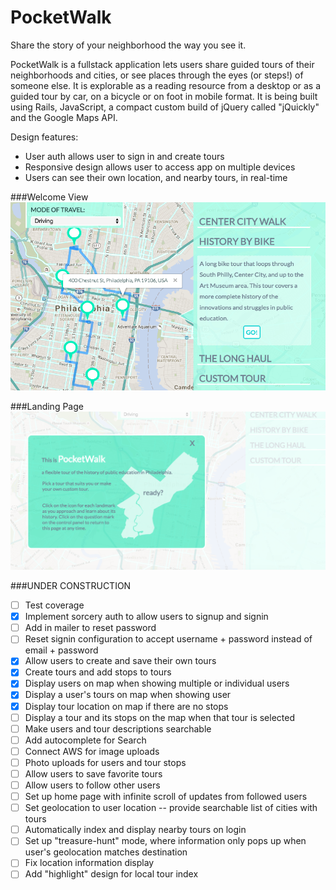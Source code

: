 # PocketWalk

Share the story of your neighborhood the way you see it.

PocketWalk is a fullstack application lets users share guided tours of their neighborhoods and cities, or see places through the eyes (or steps!) of someone else. It is explorable as a reading resource from a desktop or as a guided tour by car, on a bicycle or on foot in mobile format. It is being built using Rails, JavaScript, a compact custom build of jQuery called "jQuickly" and the Google Maps API.

<!-- [See it live][heroku] -->

<!-- [heroku]: http://pocketwalk.com -->

Design features:

- User auth allows user to sign in and create tours
- Responsive design allows user to access app on multiple devices
- Users can see their own location, and nearby tours, in real-time

###Welcome View
![welcome]

###Landing Page
![landingPage]

###UNDER CONSTRUCTION
* [ ] Test coverage
* [x] Implement sorcery auth to allow users to signup and signin
* [ ] Add in mailer to reset password
* [ ] Reset signin configuration to accept username + password instead of email + password
* [x] Allow users to create and save their own tours
* [x] Create tours and add stops to tours
* [x] Display users on map when showing multiple or individual users
* [x] Display a user's tours on map when showing user
* [x] Display tour location on map if there are no stops
* [ ] Display a tour and its stops on the map when that tour is selected
* [ ] Make users and tour descriptions searchable
* [ ] Add autocomplete for Search
* [ ] Connect AWS for image uploads
* [ ] Photo uploads for users and tour stops
* [ ] Allow users to save favorite tours
* [ ] Allow users to follow other users
* [ ] Set up home page with infinite scroll of updates from followed users
* [ ] Set geolocation to user location -- provide searchable list of cities with tours
* [ ] Automatically index and display nearby tours on login
* [ ] Set up "treasure-hunt" mode, where information only pops up when user's geolocation matches destination
* [ ] Fix location information display
* [ ] Add "highlight" design for local tour index

[welcome]: app/assets/images/welcome.png
[landingPage]: app/assets/images/landing.png

